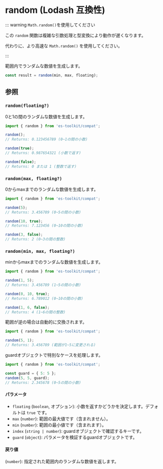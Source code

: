 # random (Lodash 互換性)

::: warning `Math.random()`を使用してください

この `random` 関数は複雑な引数処理と型変換により動作が遅くなります。

代わりに、より高速な `Math.random()` を使用してください。

:::

範囲内でランダムな数値を生成します。

```typescript
const result = random(min, max, floating);
```

## 参照

### `random(floating?)`

0と1の間のランダムな数値を生成します。

```typescript
import { random } from 'es-toolkit/compat';

random();
// Returns: 0.123456789 (0~1の間の小数)

random(true);
// Returns: 0.987654321 (小数で返す)

random(false);
// Returns: 0 または 1 (整数で返す)
```

### `random(max, floating?)`

0からmaxまでのランダムな数値を生成します。

```typescript
import { random } from 'es-toolkit/compat';

random(5);
// Returns: 3.456789 (0~5の間の小数)

random(10, true);
// Returns: 7.123456 (0~10の間の小数)

random(3, false);
// Returns: 2 (0~3の間の整数)
```

### `random(min, max, floating?)`

minからmaxまでのランダムな数値を生成します。

```typescript
import { random } from 'es-toolkit/compat';

random(1, 5);
// Returns: 3.456789 (1~5の間の小数)

random(0, 10, true);
// Returns: 6.789012 (0~10の間の小数)

random(1, 6, false);
// Returns: 4 (1~6の間の整数)
```

範囲が逆の場合は自動的に交換されます。

```typescript
import { random } from 'es-toolkit/compat';

random(5, 1);
// Returns: 3.456789 (範囲が1~5に変更される)
```

guardオブジェクトで特別なケースを処理します。

```typescript
import { random } from 'es-toolkit/compat';

const guard = { 5: 5 };
random(5, 5, guard);
// Returns: 2.345678 (0~5の間の小数)
```

#### パラメータ

- `floating` (`boolean`, オプション): 小数を返すかどうかを決定します。デフォルトは `true` です。
- `max` (`number`): 範囲の最大値です（含まれません）。
- `min` (`number`): 範囲の最小値です（含まれます）。
- `index` (`string | number`): guardオブジェクトで確認するキーです。
- `guard` (`object`): パラメータを検証するguardオブジェクトです。

#### 戻り値

(`number`): 指定された範囲内のランダムな数値を返します。